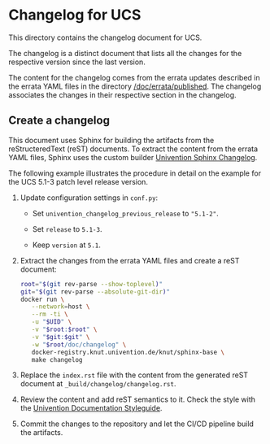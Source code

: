 <!--
SPDX-FileCopyrightText: 2021-2024 Univention GmbH

SPDX-License-Identifier: AGPL-3.0-only
-->

# Changelog for UCS

This directory contains the changelog document for UCS.

The changelog is a distinct document that lists all the changes for the
respective version since the last version.

The content for the changelog comes from the errata updates described in the
errata YAML files in the directory
[/doc/errata/published](../errata/published). The changelog associates the
changes in their respective section in the changelog.

## Create a changelog

This document uses Sphinx for building the artifacts from the reStructeredText
(reST) documents. To extract the content from the errata YAML files, Sphinx
uses the custom builder [Univention Sphinx
Changelog](https://git.knut.univention.de/univention/documentation/univention_sphinx_changelog).

The following example illustrates the procedure in detail on the example for
the UCS 5.1-3 patch level release version.

1. Update configuration settings in `conf.py`:

   * Set `univention_changelog_previous_release` to `"5.1-2"`.

   * Set `release` to `5.1-3`.

   * Keep `version` at `5.1`.

1. Extract the changes from the errata YAML files and create a reST document:
   ```sh
   root="$(git rev-parse --show-toplevel)"
   git="$(git rev-parse --absolute-git-dir)"
   docker run \
      --network=host \
      --rm -ti \
      -u "$UID" \
      -v "$root:$root" \
      -v "$git:$git" \
      -w "$root/doc/changelog" \
      docker-registry.knut.univention.de/knut/sphinx-base \
      make changelog
   ```

1. Replace the `index.rst` file with the content from the generated reST
   document at `_build/changelog/changelog.rst`.

1. Review the content and add reST semantics to it. Check the style with the
   [Univention Documentation
   Styleguide](https://univention.gitpages.knut.univention.de/documentation/styleguide/).

1. Commit the changes to the repository and let the CI/CD pipeline build the
   artifacts.
